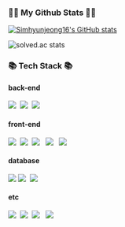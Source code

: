 <!-- ![header](https://capsule-render.vercel.app/api?type=soft&color=auto&height=160&section=header&text=Sim%20Hyunjeong&fontAlign=50&fontAlignY=60&fontSize=90&fontColor=000000) -->

<h3 align="left">👩‍💻 My Github Stats 👩‍💻</h3>
<div align="left">

[![Simhyunjeong16's GitHub stats](https://github-readme-stats.vercel.app/api?username=Simhyunjeong16&hide_title=true&show_icons=true&include_all_commits=true&disable_animations=true&theme=vue)](https://github.com/anuraghazra/github-readme-stats)
  
<!-- [![Top Langs](https://github-readme-stats.vercel.app/api/top-langs/?username=Simhyunjeong16&layout=compact&theme=vue)](https://github.com/metleeha) -->
  
![solved.ac stats](https://github-readme-solvedac.hyp3rflow.vercel.app/api/?handle=shj2369)
</div>


<h3 align="left">📚 Tech Stack 📚</h3>
<h4 align="left"> back-end </h4>
<p align="left">
  <img src="https://img.shields.io/badge/Java-007396?style=flat-square&logo=Java&logoColor=white"/></a>&nbsp
  <img src="https://img.shields.io/badge/Spring-6DB33F?style=for-the-square&logo=Spring&logoColor=white">&nbsp
  <img src="https://img.shields.io/badge/Node.js-339933?style=flat-square&logo=Node.js&logoColor=white"/></a>&nbsp 
</p>
<h4 align="left"> front-end </h4>
<p align="left">
  <img src="https://img.shields.io/badge/Javascript-ffb13b?style=flat-square&logo=javascript&logoColor=white"/></a>&nbsp
  <img src="https://img.shields.io/badge/typescript-%23007ACC.svg?style=for-the-square&logo=typescript&logoColor=white"/></a>&nbsp 
  <img src="https://img.shields.io/badge/HTML5-E34F26?style=flat-square&logo=HTML5&logoColor=white"/></a> &nbsp
  <img src="https://img.shields.io/badge/CSS3-1572B6?style=flat-square&logo=CSS3&logoColor=white"/></a> &nbsp
  <img src="https://img.shields.io/badge/react-%2320232a.svg?style=for-the-square&logo=react&logoColor=%2361DAFB"/></a> &nbsp
</p>
<h4 align="left"> database </h4>
<p align="left">
  <img src="https://img.shields.io/badge/oracle-F80000?style=flat-square&logo=oracle&logoColor=white"> 
  <img src="https://img.shields.io/badge/Mysql-E6B91E?style=flat-square&logo=MySql&logoColor=white"/></a>&nbsp 
  <img src="https://img.shields.io/badge/postgres-%23316192.svg?style=for-the-square&logo=postgresql&logoColor=white"/></a>&nbsp 
</p>
<h4 align="left"> etc </h4>
<p align="left">
  <img src="https://img.shields.io/badge/C++-00599C?style=flat-square&logo=C%2B%2B&logoColor=white"/></a>&nbsp 
  <img src="https://img.shields.io/badge/Python-3766AB?style=flat-square&logo=Python&logoColor=white"/></a>&nbsp
  <img src="https://img.shields.io/badge/Android-3DDC84?style=flat-square&logo=Android&logoColor=white"/></a> &nbsp
  <img src="https://img.shields.io/badge/Linux-FCC624?style=for-the-square&logo=linux&logoColor=black"/></a> &nbsp
</p>


